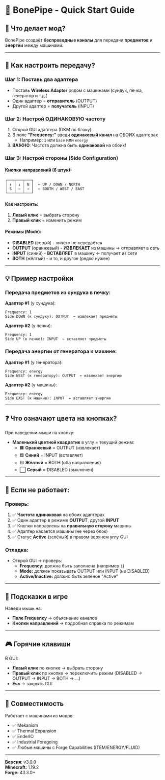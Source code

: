 # 📡 BonePipe - Quick Start Guide

## 🎯 Что делает мод?

BonePipe создаёт **беспроводные каналы** для передачи **предметов** и **энергии** между машинами.

---

## 🔧 Как настроить передачу?

### Шаг 1: Поставь два адаптера
- Поставь **Wireless Adapter** рядом с машинами (сундук, печка, генератор и т.д.)
- Один адаптер = **отправитель** (OUTPUT)
- Другой адаптер = **получатель** (INPUT)

### Шаг 2: Настрой ОДИНАКОВУЮ частоту
1. Открой GUI адаптера (ПКМ по блоку)
2. В поле **"Frequency:"** введи **одинаковый канал** на ОБОИХ адаптерах
   - Например: `1` или `base` или `energy`
3. **ВАЖНО**: Частота должна быть **одинаковой** на обоих!

### Шаг 3: Настрой стороны (Side Configuration)

#### Кнопки направлений (6 штук):
```
┌───┬───┬───┐
│ ↑ │ ↓ │ N │  ← UP / DOWN / NORTH
│ S │ ← │ → │  ← SOUTH / WEST / EAST
└───┴───┴───┘
```

#### Как настроить:
1. **Левый клик** = выбрать сторону
2. **Правый клик** = изменить режим

#### Режимы (Mode):
- **DISABLED** (серый) - ничего не передаётся
- **OUTPUT** (оранжевый) - **ИЗВЛЕКАЕТ** из машины → отправляет в сеть
- **INPUT** (синий) - **ВСТАВЛЯЕТ** в машину ← получает из сети
- **BOTH** (жёлтый) - и то, и другое (редко нужен)

---

## 💡 Пример настройки

### Передача предметов из сундука в печку:

**Адаптер #1** (у сундука):
```
Frequency: 1
Side DOWN (к сундуку): OUTPUT  ← извлекает предметы
```

**Адаптер #2** (у печки):
```
Frequency: 1
Side UP (к печке): INPUT  ← вставляет предметы
```

### Передача энергии от генератора к машине:

**Адаптер #1** (у генератора):
```
Frequency: energy
Side WEST (к генератору): OUTPUT  ← извлекает энергию
```

**Адаптер #2** (у машины):
```
Frequency: energy
Side EAST (к машине): INPUT  ← вставляет энергию
```

---

## ❓ Что означают цвета на кнопках?

При наведении мыши на кнопку:
- **Маленький цветной квадратик** в углу = текущий режим:
  - 🟧 **Оранжевый** = OUTPUT (извлекает)
  - 🟦 **Синий** = INPUT (вставляет)
  - 🟨 **Жёлтый** = BOTH (оба направления)
  - ⬜ **Серый** = DISABLED (выключен)

---

## 🐛 Если не работает:

### Проверь:
1. ✅ **Частота одинаковая** на обоих адаптерах
2. ✅ Один адаптер в режиме **OUTPUT**, другой **INPUT**
3. ✅ Кнопки направлены на **правильную сторону** машины
4. ✅ Адаптер касается машины (не через блок)
5. ✅ Статус **Active** (зелёный) в правом верхнем углу GUI

### Отладка:
- Открой GUI → проверь:
  - **Frequency:** должна быть заполнена (например `1`)
  - **Mode:** должен показывать OUTPUT или INPUT (не DISABLED)
  - **Active/Inactive:** должно быть зелёное "Active"

---

## 📝 Подсказки в игре

Наведи мышь на:
- **Поле Frequency** → объяснение каналов
- **Кнопки направлений** → подробная справка по режимам

---

## 🎮 Горячие клавиши

В GUI:
- **Левый клик** по кнопке → выбрать сторону
- **Правый клик** по кнопке → переключить режим (DISABLED → OUTPUT → INPUT → BOTH → ...)
- **Esc** → закрыть GUI

---

## 🔗 Совместимость

Работает с машинами из модов:
- ✅ Mekanism
- ✅ Thermal Expansion
- ✅ EnderIO
- ✅ Industrial Foregoing
- ✅ Любые машины с Forge Capabilities (ITEM/ENERGY/FLUID)

---

**Версия:** v3.0.0  
**Minecraft:** 1.19.2  
**Forge:** 43.3.0+
